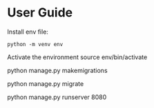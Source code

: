 # User Guide


Install env file: 
```
python -m venv env
```


Activate the environment 
source env/bin/activate


python manage.py makemigrations

python manage.py migrate

python manage.py runserver 8080